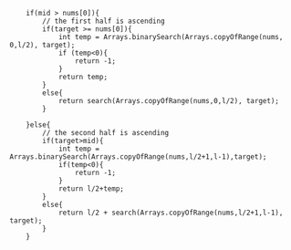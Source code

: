 
        if(mid > nums[0]){
            // the first half is ascending
            if(target >= nums[0]){
                int temp = Arrays.binarySearch(Arrays.copyOfRange(nums, 0,l/2), target);
                if (temp<0){
                    return -1;
                }
                return temp;
            }
            else{
                return search(Arrays.copyOfRange(nums,0,l/2), target);
            }

        }else{
            // the second half is ascending
            if(target>mid){
                int temp = Arrays.binarySearch(Arrays.copyOfRange(nums,l/2+1,l-1),target);
                if(temp<0){
                    return -1;
                }
                return l/2+temp;
            }
            else{
                return l/2 + search(Arrays.copyOfRange(nums,l/2+1,l-1), target);
            }
        }
